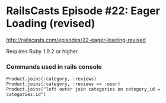 # RailsCasts Episode #22: Eager Loading (revised)

http://railscasts.com/episodes/22-eager-loading-revised

Requires Ruby 1.9.2 or higher.


### Commands used in rails console

```
Product.joins(:category, :reviews)
Product.joins(:category, :reviews => :user)
Product.joins("left outer join categories on category_id = categories.id")
```
